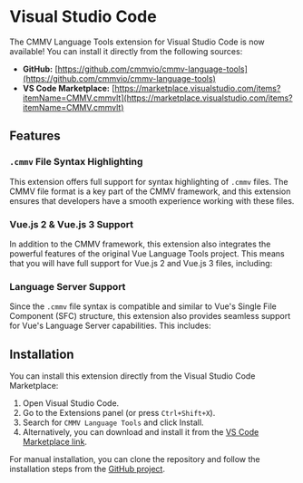 # Visual Studio Code

The CMMV Language Tools extension for Visual Studio Code is now available! You can install it directly from the following sources:

* **GitHub:** [https://github.com/cmmvio/cmmv-language-tools](https://github.com/cmmvio/cmmv-language-tools)
* **VS Code Marketplace:** [https://marketplace.visualstudio.com/items?itemName=CMMV.cmmvlt](https://marketplace.visualstudio.com/items?itemName=CMMV.cmmvlt)

## Features

### ``.cmmv`` File Syntax Highlighting

This extension offers full support for syntax highlighting of ``.cmmv`` files. The CMMV file format is a key part of the CMMV framework, and this extension ensures that developers have a smooth experience working with these files.

### Vue.js 2 & Vue.js 3 Support

In addition to the CMMV framework, this extension also integrates the powerful features of the original Vue Language Tools project. This means that you will have full support for Vue.js 2 and Vue.js 3 files, including:

### Language Server Support

Since the ``.cmmv`` file syntax is compatible and similar to Vue's Single File Component (SFC) structure, this extension also provides seamless support for Vue's Language Server capabilities. This includes:

## Installation

You can install this extension directly from the Visual Studio Code Marketplace:

1. Open Visual Studio Code.
2. Go to the Extensions panel (or press ``Ctrl+Shift+X``).
3. Search for ``CMMV Language Tools`` and click Install.
4. Alternatively, you can download and install it from the [VS Code Marketplace link](https://marketplace.visualstudio.com/items?itemName=CMMV.cmmvlt).

For manual installation, you can clone the repository and follow the installation steps from the [GitHub project](https://github.com/cmmvio/cmmv-language-tools).